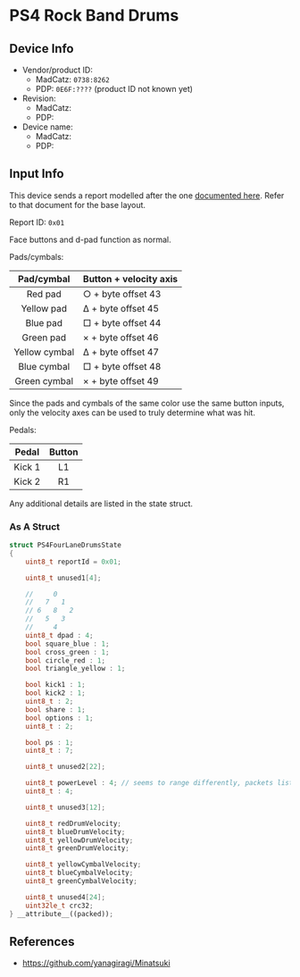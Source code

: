 # PS4 Rock Band Drums

## Device Info

- Vendor/product ID:
  - MadCatz: `0738:8262`
  - PDP: `0E6F:????` (product ID not known yet)
- Revision:
  - MadCatz:
  - PDP:
- Device name:
  - MadCatz:
  - PDP:

## Input Info

This device sends a report modelled after the one [documented here](../../Controller%20Communication%20Basics/PS4%20Instruments.md). Refer to that document for the base layout.

Report ID: `0x01`

Face buttons and d-pad function as normal.

Pads/cymbals:

| Pad/cymbal    | Button + velocity axis |
| :--------:    | :------                |
| Red pad       | ○ + byte offset 43     |
| Yellow pad    | Δ + byte offset 45     |
| Blue pad      | □ + byte offset 44     |
| Green pad     | × + byte offset 46     |
| Yellow cymbal | Δ + byte offset 47     |
| Blue cymbal   | □ + byte offset 48     |
| Green cymbal  | × + byte offset 49     |

Since the pads and cymbals of the same color use the same button inputs, only the velocity axes can be used to truly determine what was hit.

Pedals:

| Pedal  | Button |
| :---:  | :----: |
| Kick 1 | L1     |
| Kick 2 | R1     |

Any additional details are listed in the state struct.

### As A Struct

```cpp
struct PS4FourLaneDrumsState
{
    uint8_t reportId = 0x01;

    uint8_t unused1[4];

    //     0
    //   7   1
    // 6   8   2
    //   5   3
    //     4
    uint8_t dpad : 4;
    bool square_blue : 1;
    bool cross_green : 1;
    bool circle_red : 1;
    bool triangle_yellow : 1;

    bool kick1 : 1;
    bool kick2 : 1;
    uint8_t : 2;
    bool share : 1;
    bool options : 1;
    uint8_t : 2;

    bool ps : 1;
    uint8_t : 7;

    uint8_t unused2[22];

    uint8_t powerLevel : 4; // seems to range differently, packets listed in Minatsuki have 0x0C
    uint8_t : 4;

    uint8_t unused3[12];

    uint8_t redDrumVelocity;
    uint8_t blueDrumVelocity;
    uint8_t yellowDrumVelocity;
    uint8_t greenDrumVelocity;

    uint8_t yellowCymbalVelocity;
    uint8_t blueCymbalVelocity;
    uint8_t greenCymbalVelocity;

    uint8_t unused4[24];
    uint32le_t crc32;
} __attribute__((packed));
```

## References

- https://github.com/yanagiragi/Minatsuki
